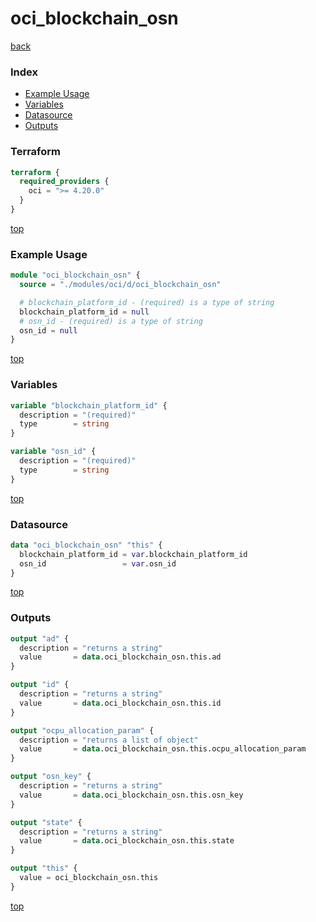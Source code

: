 # oci_blockchain_osn

[back](../oci.md)

### Index

- [Example Usage](#example-usage)
- [Variables](#variables)
- [Datasource](#datasource)
- [Outputs](#outputs)

### Terraform

```terraform
terraform {
  required_providers {
    oci = ">= 4.20.0"
  }
}
```

[top](#index)

### Example Usage

```terraform
module "oci_blockchain_osn" {
  source = "./modules/oci/d/oci_blockchain_osn"

  # blockchain_platform_id - (required) is a type of string
  blockchain_platform_id = null
  # osn_id - (required) is a type of string
  osn_id = null
}
```

[top](#index)

### Variables

```terraform
variable "blockchain_platform_id" {
  description = "(required)"
  type        = string
}

variable "osn_id" {
  description = "(required)"
  type        = string
}
```

[top](#index)

### Datasource

```terraform
data "oci_blockchain_osn" "this" {
  blockchain_platform_id = var.blockchain_platform_id
  osn_id                 = var.osn_id
}
```

[top](#index)

### Outputs

```terraform
output "ad" {
  description = "returns a string"
  value       = data.oci_blockchain_osn.this.ad
}

output "id" {
  description = "returns a string"
  value       = data.oci_blockchain_osn.this.id
}

output "ocpu_allocation_param" {
  description = "returns a list of object"
  value       = data.oci_blockchain_osn.this.ocpu_allocation_param
}

output "osn_key" {
  description = "returns a string"
  value       = data.oci_blockchain_osn.this.osn_key
}

output "state" {
  description = "returns a string"
  value       = data.oci_blockchain_osn.this.state
}

output "this" {
  value = oci_blockchain_osn.this
}
```

[top](#index)